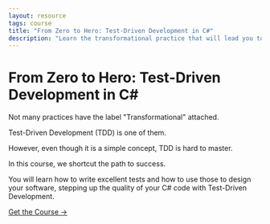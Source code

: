 ```yaml
---
layout: resource
tags: course
title: "From Zero to Hero: Test-Driven Development in C#"
description: "Learn the transformational practice that will lead you to simple code, high quality and peace of mind."
---
```


<h1>From Zero to Hero: Test-Driven Development in C#</h1>

Not many practices have the label "Transformational" attached.

Test-Driven Development (TDD) is one of them.

However, even though it is a simple concept, TDD is hard to master.

In this course, we shortcut the path to success.

You will learn how to write excellent tests and how to use those to design your software, stepping up the quality of your C# code with Test-Driven Development.

<div class="mt-5">
    <a class="text-primary hover:text-secondary" href="https://dometrain.com/course/from-zero-to-hero-test-driven-development-tdd-csharp?affcode=1115529_k5a22dj8&ref=gui-ferreira">Get the Course →</a>
</div>

